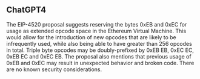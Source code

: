 ## ChatGPT4

The EIP-4520 proposal suggests reserving the bytes 0xEB and 0xEC for usage as extended opcode space in the Ethereum Virtual Machine. This would allow for the introduction of new opcodes that are likely to be infrequently used, while also being able to have greater than 256 opcodes in total. Triple byte opcodes may be doubly-prefixed by 0xEB EB, 0xEC EC, 0xEB EC and 0xEC EB. The proposal also mentions that previous usage of 0xEB and 0xEC may result in unexpected behavior and broken code. There are no known security considerations.
